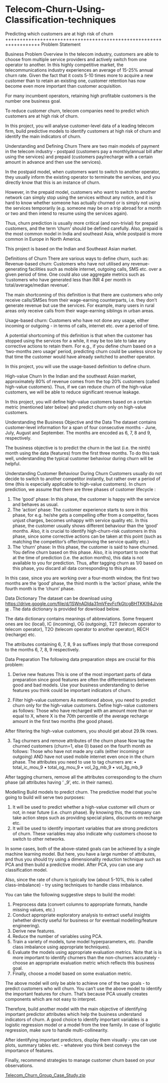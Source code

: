 # Telecom-Churn-Using-Classification-techniques
Predicting which customers are at high risk of churn
++++++++++++++++++++++++++++++++++++++++++++++++++++++++++++++++++
Problem Statement
 
Business Problem Overview
In the telecom industry, customers are able to choose from multiple service providers and actively switch from one operator to another. In this highly competitive market, the telecommunications industry experiences an average of 15-25% annual churn rate. Given the fact that it costs 5-10 times more to acquire a new customer than to retain an existing one, customer retention has now become even more important than customer acquisition.
 
For many incumbent operators, retaining high profitable customers is the number one business goal.
 
To reduce customer churn, telecom companies need to predict which customers are at high risk of churn.
 
In this project, you will analyse customer-level data of a leading telecom firm, build predictive models to identify customers at high risk of churn and identify the main indicators of churn.
 
Understanding and Defining Churn
There are two main models of payment in the telecom industry - postpaid (customers pay a monthly/annual bill after using the services) and prepaid (customers pay/recharge with a certain amount in advance and then use the services).
 
In the postpaid model, when customers want to switch to another operator, they usually inform the existing operator to terminate the services, and you directly know that this is an instance of churn.
 
However, in the prepaid model, customers who want to switch to another network can simply stop using the services without any notice, and it is hard to know whether someone has actually churned or is simply not using the services temporarily (e.g. someone may be on a trip abroad for a month or two and then intend to resume using the services again).
 
Thus, churn prediction is usually more critical (and non-trivial) for prepaid customers, and the term ‘churn’ should be defined carefully.  Also, prepaid is the most common model in India and southeast Asia, while postpaid is more common in Europe in North America.
 
This project is based on the Indian and Southeast Asian market.
 
Definitions of Churn
There are various ways to define churn, such as:
Revenue-based churn: Customers who have not utilised any revenue-generating facilities such as mobile internet, outgoing calls, SMS etc. over a given period of time. One could also use aggregate metrics such as ‘customers who have generated less than INR 4 per month in total/average/median revenue’.
 
The main shortcoming of this definition is that there are customers who only receive calls/SMSes from their wage-earning counterparts, i.e. they don’t generate revenue but use the services. For example, many users in rural areas only receive calls from their wage-earning siblings in urban areas.
 
Usage-based churn: Customers who have not done any usage, either incoming or outgoing - in terms of calls, internet etc. over a period of time.
 
A potential shortcoming of this definition is that when the customer has stopped using the services for a while, it may be too late to take any corrective actions to retain them. For e.g., if you define churn based on a ‘two-months zero usage’ period, predicting churn could be useless since by that time the customer would have already switched to another operator.
 
In this project, you will use the usage-based definition to define churn.
 
High-value Churn
In the Indian and the southeast Asian market, approximately 80% of revenue comes from the top 20% customers (called high-value customers). Thus, if we can reduce churn of the high-value customers, we will be able to reduce significant revenue leakage.
 
In this project, you will define high-value customers based on a certain metric (mentioned later below) and predict churn only on high-value customers.
 
Understanding the Business Objective and the Data
The dataset contains customer-level information for a span of four consecutive months - June, July, August and September. The months are encoded as 6, 7, 8 and 9, respectively. 

The business objective is to predict the churn in the last (i.e. the ninth) month using the data (features) from the first three months. To do this task well, understanding the typical customer behaviour during churn will be helpful.
 
Understanding Customer Behaviour During Churn
Customers usually do not decide to switch to another competitor instantly, but rather over a period of time (this is especially applicable to high-value customers). In churn prediction, we assume that there are three phases of customer lifecycle :
1.	The ‘good’ phase: In this phase, the customer is happy with the service and behaves as usual.
2.	The ‘action’ phase: The customer experience starts to sore in this phase, for e.g. he/she gets a compelling offer from a  competitor, faces unjust charges, becomes unhappy with service quality etc. In this phase, the customer usually shows different behaviour than the ‘good’ months. Also, it is crucial to identify high-churn-risk customers in this phase, since some corrective actions can be taken at this point (such as matching the competitor’s offer/improving the service quality etc.)
3.	The ‘churn’ phase: In this phase, the customer is said to have churned. You define churn based on this phase. Also, it is important to note that at the time of prediction (i.e. the action months), this data is not available to you for prediction. Thus, after tagging churn as 1/0 based on this phase, you discard all data corresponding to this phase.
 
In this case, since you are working over a four-month window, the first two months are the ‘good’ phase, the third month is the ‘action’ phase, while the fourth month is the ‘churn’ phase.
 
Data Dictionary
The dataset can be download using https://drive.google.com/file/d/1SWnADIda31mVFevFcfkGtcgBHTKKI94J/view
. The data dictionary is provided for download below.
 
The data dictionary contains meanings of abbreviations. Some frequent ones are loc (local), IC (incoming), OG (outgoing), T2T (telecom operator to telecom operator), T2O (telecom operator to another operator), RECH (recharge) etc.
 
The attributes containing 6, 7, 8, 9 as suffixes imply that those correspond to the months 6, 7, 8, 9 respectively.
 
Data Preparation
The following data preparation steps are crucial for this problem:
 
1. Derive new features
This is one of the most important parts of data preparation since good features are often the differentiators between good and bad models. Use your business understanding to derive features you think could be important indicators of churn.
 
2. Filter high-value customers
As mentioned above, you need to predict churn only for the high-value customers. Define high-value customers as follows: Those who have recharged with an amount more than or equal to X, where X is the 70th percentile of the average recharge amount in the first two months (the good phase).
 
After filtering the high-value customers, you should get about 29.9k rows.
 
3. Tag churners and remove attributes of the churn phase
Now tag the churned customers (churn=1, else 0) based on the fourth month as follows: Those who have not made any calls (either incoming or outgoing) AND have not used mobile internet even once in the churn phase. The attributes you need to use to tag churners are:
•	total_ic_mou_9
•	total_og_mou_9
•	vol_2g_mb_9
•	vol_3g_mb_9

After tagging churners, remove all the attributes corresponding to the churn phase (all attributes having ‘ _9’, etc. in their names).
 
Modelling
Build models to predict churn. The predictive model that you’re going to build will serve two purposes:
1.	It will be used to predict whether a high-value customer will churn or not, in near future (i.e. churn phase). By knowing this, the company can take action steps such as providing special plans, discounts on recharge etc.
2.	It will be used to identify important variables that are strong predictors of churn. These variables may also indicate why customers choose to switch to other networks.
 
In some cases, both of the above-stated goals can be achieved by a single machine learning model. But here, you have a large number of attributes, and thus you should try using a dimensionality reduction technique such as PCA and then build a predictive model. After PCA, you can use any classification model.
 
Also, since the rate of churn is typically low (about 5-10%, this is called class-imbalance) - try using techniques to handle class imbalance. 
 
You can take the following suggestive steps to build the model:
1.	Preprocess data (convert columns to appropriate formats, handle missing values, etc.)
2.	Conduct appropriate exploratory analysis to extract useful insights (whether directly useful for business or for eventual modelling/feature engineering).
3.	Derive new features.
4.	Reduce the number of variables using PCA.
5.	Train a variety of models, tune model hyperparameters, etc. (handle class imbalance using appropriate techniques).
6.	Evaluate the models using appropriate evaluation metrics. Note that is is more important to identify churners than the non-churners accurately - choose an appropriate evaluation metric which reflects this business goal.
7.	Finally, choose a model based on some evaluation metric.
 
The above model will only be able to achieve one of the two goals - to predict customers who will churn. You can’t use the above model to identify the important features for churn. That’s because PCA usually creates components which are not easy to interpret.
 
Therefore, build another model with the main objective of identifying important predictor attributes which help the business understand indicators of churn. A good choice to identify important variables is a logistic regression model or a model from the tree family. In case of logistic regression, make sure to handle multi-collinearity.
 
After identifying important predictors, display them visually - you can use plots, summary tables etc. - whatever you think best conveys the importance of features.
 
Finally, recommend strategies to manage customer churn based on your observations.
  
[Telecom_Churn_Group_Case_Study.zip](https://github.com/RaghuHari06/Telecom-Churn-Using-Classification-techniques/files/6825955/Telecom_Churn_Group_Case_Study.zip)

